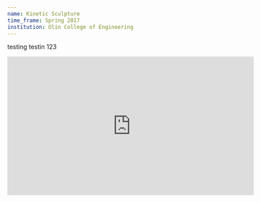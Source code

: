 ```yaml
---
name: Kinetic Sculpture
time_frame: Spring 2017
institution: Olin College of Engineering
---
```

testing testin 123

<iframe width="560" height="315" src="https://www.youtube.com/embed/zGNJS_HL5ls" frameborder="0" allow="accelerometer; autoplay; encrypted-media; gyroscope; picture-in-picture" allowfullscreen></iframe>
